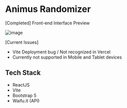 # Animus Randomizer
[Completed] Front-end Interface Preview

![image](https://github.com/kaizenics/anime-randomizer/assets/94561281/dd647354-d722-4778-9ae5-43b36befdbd1)

[Current Issues]
- Vite Deployment bug / Not recognized in Vercel
- Currently not supported in Mobile and Tablet devices

## Tech Stack
* ReactJS
* Vite
* Bootstrap 5
* Waifu.it (API)
